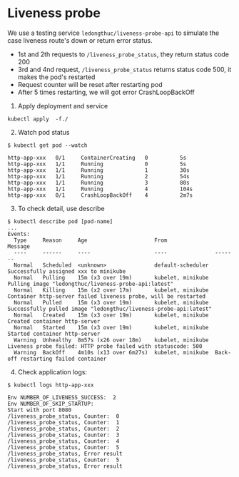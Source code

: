 # Liveness probe

We use a testing service `ledongthuc/liveness-probe-api` to simulate the case liveness route's down or return error status.
 - 1st and 2th requests to `/liveness_probe_status`, they return status code 200
 - 3rd and 4nd request, `/liveness_probe_status` returns status code 500, it makes the pod's restarted
 - Request counter will be reset after restarting pod
 - After 5 times restarting, we will got error CrashLoopBackOff

1. Apply deployment and service

```
kubectl apply  -f./
```

2. Watch pod status

```
$ kubectl get pod --watch

http-app-xxx   0/1     ContainerCreating   0          5s
http-app-xxx   1/1     Running             0          5s
http-app-xxx   1/1     Running             1          30s
http-app-xxx   1/1     Running             2          54s
http-app-xxx   1/1     Running             3          80s
http-app-xxx   1/1     Running             4          104s
http-app-xxx   0/1     CrashLoopBackOff    4          2m7s
```

3. To check detail, use describe

```
$ kubectl describe pod [pod-name]
... 
Events:
  Type     Reason     Age                     From               Message
  ----     ------     ----                    ----               -------
  Normal   Scheduled  <unknown>               default-scheduler  Successfully assigned xxx to minikube
  Normal   Pulling    15m (x3 over 19m)       kubelet, minikube  Pulling image "ledongthuc/liveness-probe-api:latest"
  Normal   Killing    15m (x2 over 17m)       kubelet, minikube  Container http-server failed liveness probe, will be restarted
  Normal   Pulled     15m (x3 over 19m)       kubelet, minikube  Successfully pulled image "ledongthuc/liveness-probe-api:latest"
  Normal   Created    15m (x3 over 19m)       kubelet, minikube  Created container http-server
  Normal   Started    15m (x3 over 19m)       kubelet, minikube  Started container http-server
  Warning  Unhealthy  8m57s (x26 over 18m)    kubelet, minikube  Liveness probe failed: HTTP probe failed with statuscode: 500
  Warning  BackOff    4m10s (x13 over 6m27s)  kubelet, minikube  Back-off restarting failed container
```

4. Check application logs:

```
$ kubectl logs http-app-xxx

Env NUMBER_OF_LIVENESS_SUCCESS:  2
Env NUMBER_OF_SKIP_STARTUP:
Start with port 8080
/liveness_probe_status, Counter:  0
/liveness_probe_status, Counter:  1
/liveness_probe_status, Counter:  2
/liveness_probe_status, Counter:  3
/liveness_probe_status, Counter:  4
/liveness_probe_status, Counter:  5
/liveness_probe_status, Error result
/liveness_probe_status, Counter:  5
/liveness_probe_status, Error result
